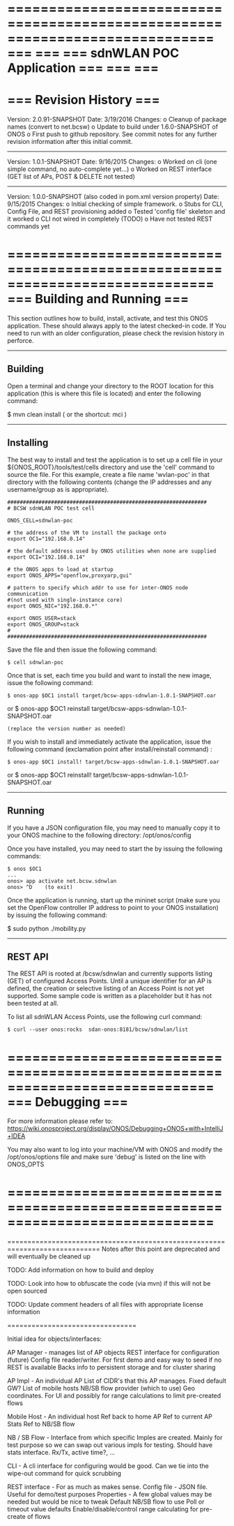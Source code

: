 =============================================================================
===                                                                       ===
===                           sdnWLAN POC Application                     ===
===                                                                       ===
=============================================================================
===  Revision History                                                     ===
=============================================================================
Version: 2.0.91-SNAPSHOT
   Date: 3/19/2016
Changes: o Cleanup of package names (convert to net.bcsw)
         o Update to build under 1.6.0-SNAPSHOT of ONOS
         o First push to github repository.  See commit notes for any further
           revision information after this initial commit.

-----------------------------------------------------------------------------
Version: 1.0.1-SNAPSHOT
   Date: 9/16/2015
Changes: o Worked on cli (one simple command, no auto-complete yet...)
         o Worked on REST interface (GET list of APs, POST & DELETE not tested)

-----------------------------------------------------------------------------

Version: 1.0.0-SNAPSHOT          (also coded in pom.xml version property)
   Date: 9/15/2015
Changes: o Initial checking of simple framework.
         o Stubs for CLI, Config File, and REST provisioning added
         o Tested 'config file' skeleton and it worked
         o CLI not wired in completely (TODO)
         o Have not tested REST commands yet

=============================================================================
===  Building and Running                                                 ===
=============================================================================
This section outlines how to build, install, activate, and test this ONOS
application. These should always apply to the latest checked-in code.  If
You need to run with an older configuration, please check the revision
history in perforce.

----------------------------------------------------------------------
Building
--------

Open a terminal and change your directory to the ROOT location for this
application (this is where this file is located) and enter the following
command:

   $ mvn clean install                 ( or the shortcut: mci )

----------------------------------------------------------------------
Installing
----------

The best way to install and test the application is to set up a cell file
in your ${ONOS_ROOT}/tools/test/cells directory and use the 'cell' command
to source the file.  For this example, create a file name 'wvlan-poc' in
that directory with the following contents (change the IP addresses and any
username/group as is appropriate).

    ################################################################
    # BCSW sdnWLAN POC test cell

    ONOS_CELL=sdnwlan-poc

    # the address of the VM to install the package onto
    export OC1="192.168.0.14"

    # the default address used by ONOS utilities when none are supplied
    export OCI="192.168.0.14"

    # the ONOS apps to load at startup
    export ONOS_APPS="openflow,proxyarp,gui"

    # pattern to specify which addr to use for inter-ONOS node communication
    #(not used with single-instance core)
    export ONOS_NIC="192.168.0.*"

    export ONOS_USER=stack
    export ONOS_GROUP=stack
    #
    ################################################################

Save the file and then issue the following command:

    $ cell sdnwlan-poc

Once that is set, each time you build and want to install the new image, issue
the following command:

    $ onos-app $OC1 install target/bcsw-apps-sdnwlan-1.0.1-SNAPSHOT.oar
or
    $ onos-app $OC1 reinstall target/bcsw-apps-sdnwlan-1.0.1-SNAPSHOT.oar

    (replace the version number as needed)

If you wish to install and immediately activate the application, issue the
following command (exclamation point after install/reinstall command) :

    $ onos-app $OC1 install! target/bcsw-apps-sdnwlan-1.0.1-SNAPSHOT.oar
or
    $ onos-app $OC1 reinstall! target/bcsw-apps-sdnwlan-1.0.1-SNAPSHOT.oar

----------------------------------------------------------------------
Running
-------

If you have a JSON configuration file, you may need to manually copy it to
your ONOS machine to the following directory:  /opt/onos/config

Once you have installed, you may need to start the by issuing the following
commands:

    $ onos $OC1
    ...
    onos> app activate net.bcsw.sdnwlan
    onos> ^D    (to exit)

Once the application is running, start up the mininet script (make sure you
set the OpenFlow controller IP address to point to your ONOS installation) by
issuing the following command:

   $ sudo python ./mobility.py

----------------------------------------------------------------------
REST API
-------
The REST API is rooted at /bcsw/sdnwlan and currently supports listing (GET) of
configured Access Points. Until a unique identifier for an AP is defined, the
creation or selective listing of an Access Point is not yet supported. Some
sample code is written as a placeholder but it has not been tested at all.

To list all sdnWLAN Access Points, use the following curl command:

    $ curl --user onos:rocks  sdan-onos:8181/bcsw/sdnwlan/list

=============================================================================
===  Debugging                                                            ===
=============================================================================

For more information please refer to:
  https://wiki.onosproject.org/display/ONOS/Debugging+ONOS+with+IntelliJ+IDEA

You may also want to log into your machine/VM with ONOS and modify the
/opt/onos/options file and make sure 'debug' is listed on the line with ONOS_OPTS

=============================================================================
=============================================================================
=============================================================================
Notes after this point are deprecated and will eventually be cleaned up

TODO: Add information on how to build and deploy

TODO: Look into how to obfuscate the code (via mvn) if this will not be open sourced

TODO: Update comment headers of all files with appropriate license information

================================

Initial idea for objects/interfaces:

AP Manager - manages list of AP objects
             REST interface for configuration (future)
             Config file reader/writer.  For first demo and easy way to seed if no REST is available
             Backs info to persistent storage and for cluster sharing

AP Impl - An individual AP
          List of CIDR's that this AP manages.  Fixed default GW?
          List of mobile hosts
          NB/SB flow provider (which to use)
          Geo coordinates.  For UI and possibly for range calculations to limit pre-created flows

Mobile Host - An individual host
              Ref back to home AP
              Ref to current AP
              Stats
              Ref to NB/SB flow

NB / SB Flow - Interface from which specific Imples are created.  Mainly for test purpose
               so we can swap out various impls for testing.
               Should have stats interface. Rx/Tx, active time?, ...

CLI - A cli interface for configuring would be good.
      Can we tie into the wipe-out command for quick scrubbing

REST interface - For as much as makes sense.
Config file - JSON file.  Useful for demo/test purposes
Properties - A few global values may be needed but would be nice to tweak
             Default NB/SB flow to use
             Poll or timeout value defaults
             Enable/disable/control range calculating for pre-create of flows